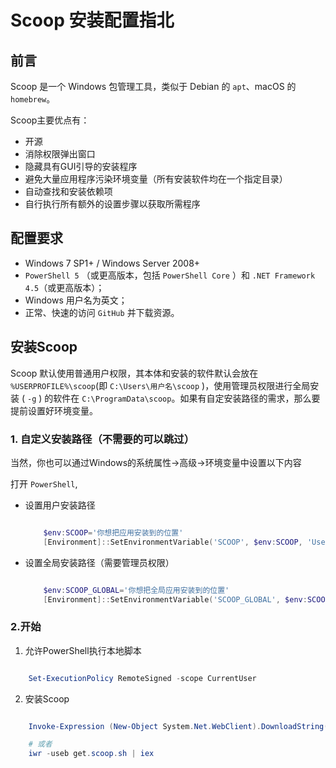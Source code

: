 # Scoop 安装配置指北

## 前言

Scoop 是一个 Win­dows 包管理工具，类似于 De­bian 的 `apt`、ma­cOS 的`homebrew`。

Scoop主要优点有：

+ 开源
+ 消除权限弹出窗口
+ 隐藏具有GUI引导的安装程序
+ 避免大量应用程序污染环境变量（所有安装软件均在一个指定目录）
+ 自动查找和安装依赖项
+ 自行执行所有额外的设置步骤以获取所需程序

## 配置要求

+ Windows 7 SP1+ / Windows Server 2008+
+ `PowerShell 5` （或更高版本，包括 `PowerShell Core` ）和 `.NET Framework 4.5`（或更高版本）；
+ Windows 用户名为英文；
+ 正常、快速的访问 `GitHub` 并下载资源。

## 安装Scoop

Scoop 默认使用普通用户权限，其本体和安装的软件默认会放在  `%USERPROFILE%\scoop`(即 `C:\Users\用户名\scoop` )，使用管理员权限进行全局安装 ( `-g` ) 的软件在 `C:\ProgramData\scoop`。如果有自定安装路径的需求，那么要提前设置好环境变量。

### 1. 自定义安装路径（不需要的可以跳过）

当然，你也可以通过Windows的系统属性→高级→环境变量中设置以下内容

打开 `PowerShell`,
+ 设置用户安装路径
    ``` powershell

        $env:SCOOP='你想把应用安装到的位置'
        [Environment]::SetEnvironmentVariable('SCOOP', $env:SCOOP, 'User')
    ```

+ 设置全局安装路径（需要管理员权限）
    ``` powershell

        $env:SCOOP_GLOBAL='你想把全局应用安装到的位置'
        [Environment]::SetEnvironmentVariable('SCOOP_GLOBAL', $env:SCOOP_GLOBAL, 'Machine')

    ```

### 2.开始

1. 允许PowerShell执行本地脚本

``` Powershell

    Set-ExecutionPolicy RemoteSigned -scope CurrentUser

```

2. 安装Scoop

``` PowerShell

    Invoke-Expression (New-Object System.Net.WebClient).DownloadString('https://get.scoop.sh')

    # 或者
    iwr -useb get.scoop.sh | iex

```